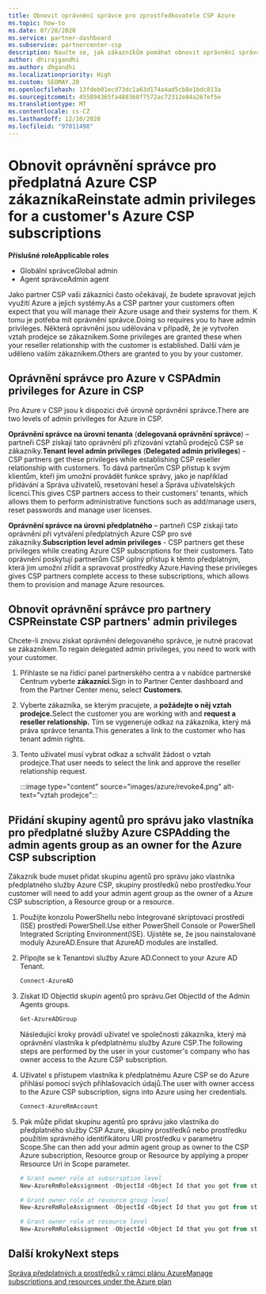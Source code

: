 ```yaml
---
title: Obnovit oprávnění správce pro zprostředkovatele CSP Azure
ms.topic: how-to
ms.date: 07/28/2020
ms.service: partner-dashboard
ms.subservice: partnercenter-csp
description: Naučte se, jak zákazníkům pomáhat obnovit oprávnění správce partnera, aby partner mohl spravovat předplatná Azure CSP zákazníka.
author: dhirajgandhi
ms.author: dhgandhi
ms.localizationpriority: High
ms.custom: SEOMAY.20
ms.openlocfilehash: 13fdeb01ecd73dc1a63d174a4ad5cb8e1bdc813a
ms.sourcegitcommit: 455894365fa488368f7572ac72312e84a267ef5e
ms.translationtype: MT
ms.contentlocale: cs-CZ
ms.lasthandoff: 12/10/2020
ms.locfileid: "97011498"
---
```

# <a name="reinstate-admin-privileges-for-a-customers-azure-csp-subscriptions"></a><span data-ttu-id="db287-103">Obnovit oprávnění správce pro předplatná Azure CSP zákazníka</span><span class="sxs-lookup"><span data-stu-id="db287-103">Reinstate admin privileges for a customer's Azure CSP subscriptions</span></span>  

<span data-ttu-id="db287-104">**Příslušné role**</span><span class="sxs-lookup"><span data-stu-id="db287-104">**Applicable roles**</span></span>

- <span data-ttu-id="db287-105">Globální správce</span><span class="sxs-lookup"><span data-stu-id="db287-105">Global admin</span></span>
- <span data-ttu-id="db287-106">Agent správce</span><span class="sxs-lookup"><span data-stu-id="db287-106">Admin agent</span></span>

<span data-ttu-id="db287-107">Jako partner CSP vaši zákazníci často očekávají, že budete spravovat jejich využití Azure a jejich systémy.</span><span class="sxs-lookup"><span data-stu-id="db287-107">As a CSP partner your customers often expect that you will manage their Azure usage and their systems for them.</span></span> <span data-ttu-id="db287-108">K tomu je potřeba mít oprávnění správce.</span><span class="sxs-lookup"><span data-stu-id="db287-108">Doing so requires you to have admin privileges.</span></span> <span data-ttu-id="db287-109">Některá oprávnění jsou udělována v případě, že je vytvořen vztah prodejce se zákazníkem.</span><span class="sxs-lookup"><span data-stu-id="db287-109">Some privileges are granted these when your reseller relationship with the customer is established.</span></span> <span data-ttu-id="db287-110">Další vám je uděleno vaším zákazníkem.</span><span class="sxs-lookup"><span data-stu-id="db287-110">Others are granted to you by your customer.</span></span>

## <a name="admin-privileges-for-azure-in-csp"></a><span data-ttu-id="db287-111">Oprávnění správce pro Azure v CSP</span><span class="sxs-lookup"><span data-stu-id="db287-111">Admin privileges for Azure in CSP</span></span>

<span data-ttu-id="db287-112">Pro Azure v CSP jsou k dispozici dvě úrovně oprávnění správce.</span><span class="sxs-lookup"><span data-stu-id="db287-112">There are two levels of admin privileges for Azure in CSP.</span></span>

<span data-ttu-id="db287-113">**Oprávnění správce na úrovni tenanta** (**delegovaná oprávnění správce**) – partneři CSP získají tato oprávnění při zřizování vztahů prodejců CSP se zákazníky.</span><span class="sxs-lookup"><span data-stu-id="db287-113">**Tenant level admin privileges** (**Delegated admin privileges**) -  CSP partners get these privileges while establishing CSP reseller relationship with customers.</span></span> <span data-ttu-id="db287-114">To dává partnerům CSP přístup k svým klientům, kteří jim umožní provádět funkce správy, jako je například přidávání a Správa uživatelů, resetování hesel a Správa uživatelských licencí.</span><span class="sxs-lookup"><span data-stu-id="db287-114">This gives CSP partners access to their customers' tenants, which allows them to perform administrative functions such as add/manage users, reset passwords and manage user licenses.</span></span>

<span data-ttu-id="db287-115">**Oprávnění správce na úrovni předplatného** – partneři CSP získají tato oprávnění při vytváření předplatných Azure CSP pro své zákazníky.</span><span class="sxs-lookup"><span data-stu-id="db287-115">**Subscription level admin privileges** - CSP partners get these privileges while creating Azure CSP subscriptions for their customers.</span></span> <span data-ttu-id="db287-116">Tato oprávnění poskytují partnerům CSP úplný přístup k těmto předplatným, která jim umožní zřídit a spravovat prostředky Azure.</span><span class="sxs-lookup"><span data-stu-id="db287-116">Having these privileges gives CSP partners complete access to these subscriptions, which allows them to provision and manage Azure resources.</span></span>

## <a name="reinstate-csp-partners-admin-privileges"></a><span data-ttu-id="db287-117">Obnovit oprávnění správce pro partnery CSP</span><span class="sxs-lookup"><span data-stu-id="db287-117">Reinstate CSP partners' admin privileges</span></span>

<span data-ttu-id="db287-118">Chcete-li znovu získat oprávnění delegovaného správce, je nutné pracovat se zákazníkem.</span><span class="sxs-lookup"><span data-stu-id="db287-118">To regain delegated admin privileges, you need to work with your customer.</span></span>

1. <span data-ttu-id="db287-119">Přihlaste se na řídicí panel partnerského centra a v nabídce partnerské Centrum vyberte **zákazníci**.</span><span class="sxs-lookup"><span data-stu-id="db287-119">Sign in to Partner Center dashboard and from the Partner Center menu, select **Customers**.</span></span>

2. <span data-ttu-id="db287-120">Vyberte zákazníka, se kterým pracujete, a **požádejte o něj vztah prodejce.**</span><span class="sxs-lookup"><span data-stu-id="db287-120">Select the customer you are working with and **request a reseller relationship.**</span></span> <span data-ttu-id="db287-121">Tím se vygeneruje odkaz na zákazníka, který má práva správce tenanta.</span><span class="sxs-lookup"><span data-stu-id="db287-121">This generates a link to the customer who has tenant admin rights.</span></span>

3. <span data-ttu-id="db287-122">Tento uživatel musí vybrat odkaz a schválit žádost o vztah prodejce.</span><span class="sxs-lookup"><span data-stu-id="db287-122">That user needs to select the link and approve the reseller relationship request.</span></span>

   :::image type="content" source="images/azure/revoke4.png" alt-text="vztah prodejce":::

## <a name="adding-the-admin-agents-group-as-an-owner-for-the-azure-csp-subscription"></a><span data-ttu-id="db287-124">Přidání skupiny agentů pro správu jako vlastníka pro předplatné služby Azure CSP</span><span class="sxs-lookup"><span data-stu-id="db287-124">Adding the admin agents group as an owner for the Azure CSP subscription</span></span>

<span data-ttu-id="db287-125">Zákazník bude muset přidat skupinu agentů pro správu jako vlastníka předplatného služby Azure CSP, skupiny prostředků nebo prostředku.</span><span class="sxs-lookup"><span data-stu-id="db287-125">Your customer will need to add your admin agent group as the owner of a Azure CSP subscription, a Resource group or a resource.</span></span> 

1. <span data-ttu-id="db287-126">Použijte konzolu PowerShellu nebo Integrované skriptovací prostředí (ISE) prostředí PowerShell.</span><span class="sxs-lookup"><span data-stu-id="db287-126">Use either PowerShell Console or PowerShell Integrated Scripting Environment(ISE).</span></span> <span data-ttu-id="db287-127">Ujistěte se, že jsou nainstalované moduly AzureAD.</span><span class="sxs-lookup"><span data-stu-id="db287-127">Ensure that AzureAD modules are installed.</span></span>

2. <span data-ttu-id="db287-128">Připojte se k Tenantovi služby Azure AD.</span><span class="sxs-lookup"><span data-stu-id="db287-128">Connect to your Azure AD Tenant.</span></span>

   ```powershell
   Connect-AzureAD
   ```

3. <span data-ttu-id="db287-129">Získat ID ObjectId skupin agentů pro správu.</span><span class="sxs-lookup"><span data-stu-id="db287-129">Get ObjectId of the Admin Agents groups.</span></span>

   ```powershell
   Get-AzureADGroup
   ```
   <span data-ttu-id="db287-130">Následující kroky provádí uživatel ve společnosti zákazníka, který má oprávnění vlastníka k předplatnému služby Azure CSP.</span><span class="sxs-lookup"><span data-stu-id="db287-130">The following steps are performed by the user in your customer's company who has owner access to the Azure CSP subscription.</span></span>

4. <span data-ttu-id="db287-131">Uživatel s přístupem vlastníka k předplatnému Azure CSP se do Azure přihlásí pomocí svých přihlašovacích údajů.</span><span class="sxs-lookup"><span data-stu-id="db287-131">The user with owner access to the Azure CSP subscription, signs into Azure using her credentials.</span></span>

   ```powershell
   Connect-AzureRmAccount
   ```

5. <span data-ttu-id="db287-132">Pak může přidat skupinu agentů pro správu jako vlastníka do předplatného služby CSP Azure, skupiny prostředků nebo prostředku použitím správného identifikátoru URI prostředku v parametru Scope.</span><span class="sxs-lookup"><span data-stu-id="db287-132">She can then add your admin agent group as owner to the CSP Azure subscription, Resource group or Resource by applying a proper Resource Uri in Scope parameter.</span></span> 

    ```powershell
    # Grant owner role at subscription level
    New-AzureRmRoleAssignment -ObjectId <Object Id that you got from step 3> -RoleDefinitionName Owner -Scope "/subscriptions/<SubscriptionId of CSP subscription>"

    # Grant owner role at resource group level
    New-AzureRmRoleAssignment -ObjectId <Object Id that you got from step 3> -RoleDefinitionName Owner -Scope "/subscriptions/<SubscriptionId of CSP subscription>/resourceGroups/<Resource group name>"

    # Grant owner role at resource level
    New-AzureRmRoleAssignment -ObjectId <Object Id that you got from step 3> -RoleDefinitionName Owner -Scope "<Resource Uri>"
    ```

## <a name="next-steps"></a><span data-ttu-id="db287-133">Další kroky</span><span class="sxs-lookup"><span data-stu-id="db287-133">Next steps</span></span>

[<span data-ttu-id="db287-134">Správa předplatných a prostředků v rámci plánu Azure</span><span class="sxs-lookup"><span data-stu-id="db287-134">Manage subscriptions and resources under the Azure plan</span></span>](azure-plan-manage.md)
